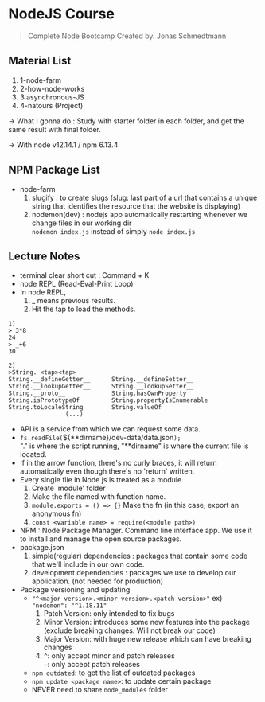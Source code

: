 # NodeJS Course

> Complete Node Bootcamp
> Created by. Jonas Schmedtmann

## Material List

1. 1-node-farm
2. 2-how-node-works
3. 3.asynchronous-JS
4. 4-natours (Project)

-> What I gonna do : Study with starter folder in each folder, and get the same result with final folder.

-> With node v12.14.1 / npm 6.13.4

## NPM Package List

- node-farm
  1. slugify : to create slugs (slug: last part of a url that contains a unique string that identifies the resource that the website is displaying)
  2. nodemon(dev) : nodejs app automatically restarting whenever we change files in our working dir  
     `nodemon index.js` instead of simply `node index.js`

## Lecture Notes

- terminal clear short cut : Command + K
- node REPL (Read-Eval-Print Loop)
- In node REPL,
  1. \_ means previous results.
  2. Hit the tap to load the methods.

```nodeJS
1)
> 3*8
24
> _+6
30

2)
>String. <tap><tap>
String.__defineGetter__      String.__defineSetter__
String.__lookupGetter__      String.__lookupSetter__
String.__proto__             String.hasOwnProperty
String.isPrototypeOf         String.propertyIsEnumerable
String.toLocaleString        String.valueOf
                (...)
```

- API is a service from which we can request some data.
- `fs.readFile(`\${**dirname}/dev-data/data.json`);`  
  "." is where the script running, "**dirname" is where the current file is located.
- If in the arrow function, there's no curly braces, it will return automatically even though there's no 'return' written.
- Every single file in Node js is treated as a module.
  1. Create 'module' folder
  2. Make the file named with function name.
  3. `module.exports = () => {}` Make the fn (in this case, export an anonymous fn)
  4. `const <variable name> = require(<module path>)`
- NPM : Node Package Manager. Command line interface app. We use it to install and manage the open source packages.
- package.json
  1. simple(regular) dependencies : packages that contain some code that we'll include in our own code.
  2. development dependencies : packages we use to develop our application. (not needed for production)
- Package versioning and updating
  - `"^<major version>.<minor version>.<patch version>"`
    ex) `"nodemon": "^1.18.11"`
    1. Patch Version: only intended to fix bugs
    2. Minor Version: introduces some new features into the package (exclude breaking changes. Will not break our code)
    3. Major Version: with huge new release which can have breaking changes
    4. `^`: only accept minor and patch releases  
       `~`: only accept patch releases
  - `npm outdated`: to get the list of outdated packages
  - `npm update <package name>`: to update certain package
  - NEVER need to share `node_modules` folder
